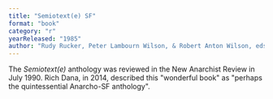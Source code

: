 ```yaml
---
title: "Semiotext(e) SF"
format: "book"
category: "r"
yearReleased: "1985"
author: "Rudy Rucker, Peter Lambourn Wilson, & Robert Anton Wilson, eds"
---
```

The _Semiotext(e)_ anthology was reviewed in the   New Anarchist Review in July 1990. Rich Dana, in 2014, described this  "wonderful book" as "perhaps the quintessential Anarcho-SF anthology".
 
